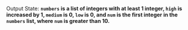 Output State: **`numbers` is a list of integers with at least 1 integer, `high` is increased by 1, `medium` is 0, `low` is 0, and `num` is the first integer in the `numbers` list, where `num` is greater than 10.**
